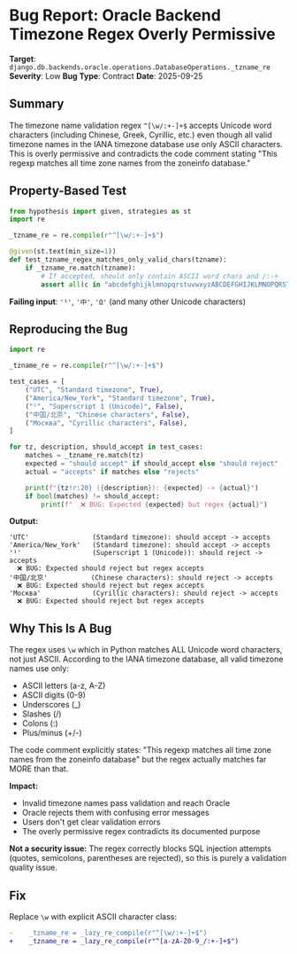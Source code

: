 # Bug Report: Oracle Backend Timezone Regex Overly Permissive

**Target**: `django.db.backends.oracle.operations.DatabaseOperations._tzname_re`
**Severity**: Low
**Bug Type**: Contract
**Date**: 2025-09-25

## Summary

The timezone name validation regex `^[\w/:+-]+$` accepts Unicode word characters (including Chinese, Greek, Cyrillic, etc.) even though all valid timezone names in the IANA timezone database use only ASCII characters. This is overly permissive and contradicts the code comment stating "This regexp matches all time zone names from the zoneinfo database."

## Property-Based Test

```python
from hypothesis import given, strategies as st
import re

_tzname_re = re.compile(r"^[\w/:+-]+$")

@given(st.text(min_size=1))
def test_tzname_regex_matches_only_valid_chars(tzname):
    if _tzname_re.match(tzname):
        # If accepted, should only contain ASCII word chars and /:-+
        assert all(c in "abcdefghijklmnopqrstuvwxyzABCDEFGHIJKLMNOPQRSTUVWXYZ0123456789_/:+-" for c in tzname)
```

**Failing input**: `'¹'`, `'中'`, `'Ω'` (and many other Unicode characters)

## Reproducing the Bug

```python
import re

_tzname_re = re.compile(r"^[\w/:+-]+$")

test_cases = [
    ("UTC", "Standard timezone", True),
    ("America/New_York", "Standard timezone", True),
    ("¹", "Superscript 1 (Unicode)", False),
    ("中国/北京", "Chinese characters", False),
    ("Москва", "Cyrillic characters", False),
]

for tz, description, should_accept in test_cases:
    matches = _tzname_re.match(tz)
    expected = "should accept" if should_accept else "should reject"
    actual = "accepts" if matches else "rejects"

    print(f"{tz!r:20} ({description}): {expected} -> {actual}")
    if bool(matches) != should_accept:
        print(f"  ❌ BUG: Expected {expected} but regex {actual}")
```

**Output:**
```
'UTC'                (Standard timezone): should accept -> accepts
'America/New_York'   (Standard timezone): should accept -> accepts
'¹'                  (Superscript 1 (Unicode)): should reject -> accepts
  ❌ BUG: Expected should reject but regex accepts
'中国/北京'           (Chinese characters): should reject -> accepts
  ❌ BUG: Expected should reject but regex accepts
'Москва'             (Cyrillic characters): should reject -> accepts
  ❌ BUG: Expected should reject but regex accepts
```

## Why This Is A Bug

The regex uses `\w` which in Python matches ALL Unicode word characters, not just ASCII. According to the IANA timezone database, all valid timezone names use only:
- ASCII letters (a-z, A-Z)
- ASCII digits (0-9)
- Underscores (_)
- Slashes (/)
- Colons (:)
- Plus/minus (+/-)

The code comment explicitly states: "This regexp matches all time zone names from the zoneinfo database" but the regex actually matches far MORE than that.

**Impact:**
- Invalid timezone names pass validation and reach Oracle
- Oracle rejects them with confusing error messages
- Users don't get clear validation errors
- The overly permissive regex contradicts its documented purpose

**Not a security issue:** The regex correctly blocks SQL injection attempts (quotes, semicolons, parentheses are rejected), so this is purely a validation quality issue.

## Fix

Replace `\w` with explicit ASCII character class:

```diff
-    _tzname_re = _lazy_re_compile(r"^[\w/:+-]+$")
+    _tzname_re = _lazy_re_compile(r"^[a-zA-Z0-9_/:+-]+$")
```